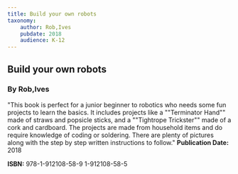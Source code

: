 ```yaml
---
title: Build your own robots
taxonomy:
	author: Rob,Ives
	pubdate: 2018
	audience: K-12
---
```

## Build your own robots
### By Rob,Ives

"This book is perfect for a junior beginner to robotics who needs some fun projects to learn the basics.  It includes projects like a ""Terminator Hand"" made of straws and popsicle sticks, and  a ""Tightrope Trickster"" made of a cork and cardboard. The projects are made from household items and do require knowledge of coding or soldering.  There are plenty of pictures along with the step by step written instructions to follow."
**Publication Date:** 2018

**ISBN:** 978-1-912108-58-9 1-912108-58-5